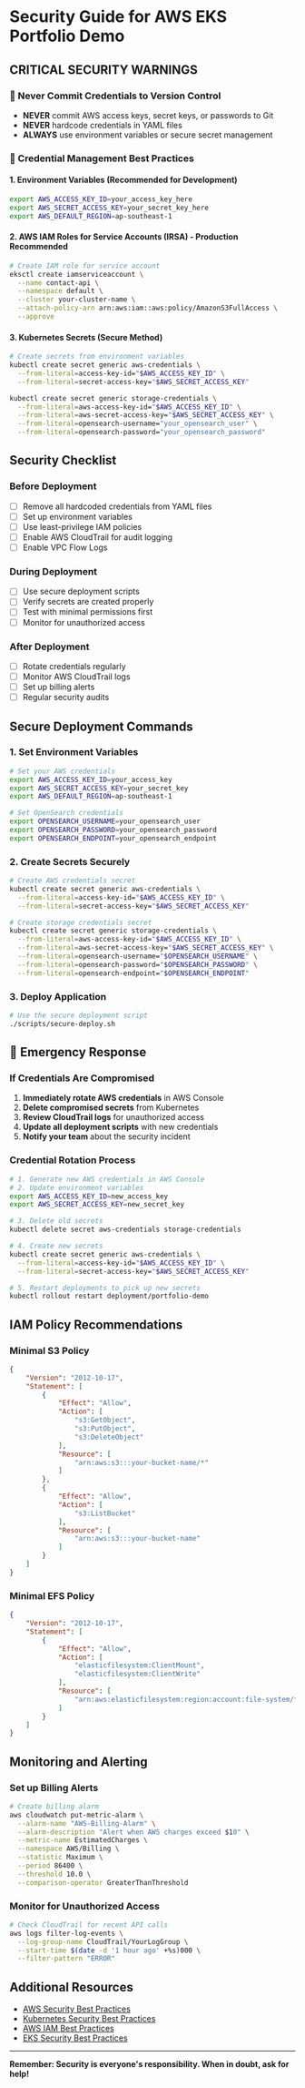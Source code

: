 #  Security Guide for AWS EKS Portfolio Demo

##  CRITICAL SECURITY WARNINGS

### 🚨 Never Commit Credentials to Version Control
- **NEVER** commit AWS access keys, secret keys, or passwords to Git
- **NEVER** hardcode credentials in YAML files
- **ALWAYS** use environment variables or secure secret management

### 🔑 Credential Management Best Practices

#### 1. Environment Variables (Recommended for Development)
```bash
export AWS_ACCESS_KEY_ID=your_access_key_here
export AWS_SECRET_ACCESS_KEY=your_secret_key_here
export AWS_DEFAULT_REGION=ap-southeast-1
```

#### 2. AWS IAM Roles for Service Accounts (IRSA) - Production Recommended
```bash
# Create IAM role for service account
eksctl create iamserviceaccount \
  --name contact-api \
  --namespace default \
  --cluster your-cluster-name \
  --attach-policy-arn arn:aws:iam::aws:policy/AmazonS3FullAccess \
  --approve
```

#### 3. Kubernetes Secrets (Secure Method)
```bash
# Create secrets from environment variables
kubectl create secret generic aws-credentials \
  --from-literal=access-key-id="$AWS_ACCESS_KEY_ID" \
  --from-literal=secret-access-key="$AWS_SECRET_ACCESS_KEY"

kubectl create secret generic storage-credentials \
  --from-literal=aws-access-key-id="$AWS_ACCESS_KEY_ID" \
  --from-literal=aws-secret-access-key="$AWS_SECRET_ACCESS_KEY" \
  --from-literal=opensearch-username="your_opensearch_user" \
  --from-literal=opensearch-password="your_opensearch_password"
```

##  Security Checklist

### Before Deployment
- [ ] Remove all hardcoded credentials from YAML files
- [ ] Set up environment variables
- [ ] Use least-privilege IAM policies
- [ ] Enable AWS CloudTrail for audit logging
- [ ] Enable VPC Flow Logs

### During Deployment
- [ ] Use secure deployment scripts
- [ ] Verify secrets are created properly
- [ ] Test with minimal permissions first
- [ ] Monitor for unauthorized access

### After Deployment
- [ ] Rotate credentials regularly
- [ ] Monitor AWS CloudTrail logs
- [ ] Set up billing alerts
- [ ] Regular security audits

##  Secure Deployment Commands

### 1. Set Environment Variables
```bash
# Set your AWS credentials
export AWS_ACCESS_KEY_ID=your_access_key
export AWS_SECRET_ACCESS_KEY=your_secret_key
export AWS_DEFAULT_REGION=ap-southeast-1

# Set OpenSearch credentials
export OPENSEARCH_USERNAME=your_opensearch_user
export OPENSEARCH_PASSWORD=your_opensearch_password
export OPENSEARCH_ENDPOINT=your_opensearch_endpoint
```

### 2. Create Secrets Securely
```bash
# Create AWS credentials secret
kubectl create secret generic aws-credentials \
  --from-literal=access-key-id="$AWS_ACCESS_KEY_ID" \
  --from-literal=secret-access-key="$AWS_SECRET_ACCESS_KEY"

# Create storage credentials secret
kubectl create secret generic storage-credentials \
  --from-literal=aws-access-key-id="$AWS_ACCESS_KEY_ID" \
  --from-literal=aws-secret-access-key="$AWS_SECRET_ACCESS_KEY" \
  --from-literal=opensearch-username="$OPENSEARCH_USERNAME" \
  --from-literal=opensearch-password="$OPENSEARCH_PASSWORD" \
  --from-literal=opensearch-endpoint="$OPENSEARCH_ENDPOINT"
```

### 3. Deploy Application
```bash
# Use the secure deployment script
./scripts/secure-deploy.sh
```

## 🚨 Emergency Response

### If Credentials Are Compromised
1. **Immediately rotate AWS credentials** in AWS Console
2. **Delete compromised secrets** from Kubernetes
3. **Review CloudTrail logs** for unauthorized access
4. **Update all deployment scripts** with new credentials
5. **Notify your team** about the security incident

### Credential Rotation Process
```bash
# 1. Generate new AWS credentials in AWS Console
# 2. Update environment variables
export AWS_ACCESS_KEY_ID=new_access_key
export AWS_SECRET_ACCESS_KEY=new_secret_key

# 3. Delete old secrets
kubectl delete secret aws-credentials storage-credentials

# 4. Create new secrets
kubectl create secret generic aws-credentials \
  --from-literal=access-key-id="$AWS_ACCESS_KEY_ID" \
  --from-literal=secret-access-key="$AWS_SECRET_ACCESS_KEY"

# 5. Restart deployments to pick up new secrets
kubectl rollout restart deployment/portfolio-demo
```

##  IAM Policy Recommendations

### Minimal S3 Policy
```json
{
    "Version": "2012-10-17",
    "Statement": [
        {
            "Effect": "Allow",
            "Action": [
                "s3:GetObject",
                "s3:PutObject",
                "s3:DeleteObject"
            ],
            "Resource": [
                "arn:aws:s3:::your-bucket-name/*"
            ]
        },
        {
            "Effect": "Allow",
            "Action": [
                "s3:ListBucket"
            ],
            "Resource": [
                "arn:aws:s3:::your-bucket-name"
            ]
        }
    ]
}
```

### Minimal EFS Policy
```json
{
    "Version": "2012-10-17",
    "Statement": [
        {
            "Effect": "Allow",
            "Action": [
                "elasticfilesystem:ClientMount",
                "elasticfilesystem:ClientWrite"
            ],
            "Resource": [
                "arn:aws:elasticfilesystem:region:account:file-system/fs-xxxxxxxxx"
            ]
        }
    ]
}
```

##  Monitoring and Alerting

### Set up Billing Alerts
```bash
# Create billing alarm
aws cloudwatch put-metric-alarm \
  --alarm-name "AWS-Billing-Alarm" \
  --alarm-description "Alert when AWS charges exceed $10" \
  --metric-name EstimatedCharges \
  --namespace AWS/Billing \
  --statistic Maximum \
  --period 86400 \
  --threshold 10.0 \
  --comparison-operator GreaterThanThreshold
```

### Monitor for Unauthorized Access
```bash
# Check CloudTrail for recent API calls
aws logs filter-log-events \
  --log-group-name CloudTrail/YourLogGroup \
  --start-time $(date -d '1 hour ago' +%s)000 \
  --filter-pattern "ERROR"
```

##  Additional Resources

- [AWS Security Best Practices](https://docs.aws.amazon.com/security/)
- [Kubernetes Security Best Practices](https://kubernetes.io/docs/concepts/security/)
- [AWS IAM Best Practices](https://docs.aws.amazon.com/IAM/latest/UserGuide/best-practices.html)
- [EKS Security Best Practices](https://aws.github.io/aws-eks-best-practices/security/)

---

**Remember: Security is everyone's responsibility. When in doubt, ask for help!**
